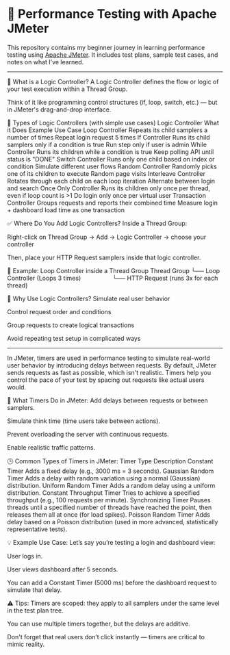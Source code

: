 # 🧪 Performance Testing with Apache JMeter

This repository contains my beginner journey in learning performance testing using [Apache JMeter](https://jmeter.apache.org/). It includes test plans, sample test cases, and notes on what I’ve learned.

--------------------------------------------

🧠 What is a Logic Controller?
A Logic Controller defines the flow or logic of your test execution within a Thread Group.

Think of it like programming control structures (if, loop, switch, etc.) — but in JMeter's drag-and-drop interface.

🧰 Types of Logic Controllers (with simple use cases)
Logic Controller	What it Does	Example Use Case
Loop Controller	Repeats its child samplers a number of times	Repeat login request 5 times
If Controller	Runs its child samplers only if a condition is true	Run step only if user is admin
While Controller	Runs its children while a condition is true	Keep polling API until status is "DONE"
Switch Controller	Runs only one child based on index or condition	Simulate different user flows
Random Controller	Randomly picks one of its children to execute	Random page visits
Interleave Controller	Rotates through each child on each loop iteration	Alternate between login and search
Once Only Controller	Runs its children only once per thread, even if loop count is >1	Do login only once per virtual user
Transaction Controller	Groups requests and reports their combined time	Measure login + dashboard load time as one transaction

✅ Where Do You Add Logic Controllers?
Inside a Thread Group:

Right-click on Thread Group → Add → Logic Controller → choose your controller

Then, place your HTTP Request samplers inside that logic controller.

📌 Example: Loop Controller inside a Thread Group
Thread Group
└── Loop Controller (Loops 3 times)
     └── HTTP Request (runs 3x for each thread)

🔁 Why Use Logic Controllers?
Simulate real user behavior

Control request order and conditions

Group requests to create logical transactions

Avoid repeating test setup in complicated ways

--------------------------------------------

In JMeter, timers are used in performance testing to simulate real-world user behavior by introducing delays between requests. By default, JMeter sends requests as fast as possible, which isn't realistic. Timers help you control the pace of your test by spacing out requests like actual users would.

🔧 What Timers Do in JMeter:
Add delays between requests or between samplers.

Simulate think time (time users take between actions).

Prevent overloading the server with continuous requests.

Enable realistic traffic patterns.

🕒 Common Types of Timers in JMeter:
Timer Type	Description
Constant Timer	Adds a fixed delay (e.g., 3000 ms = 3 seconds).
Gaussian Random Timer	Adds a delay with random variation using a normal (Gaussian) distribution.
Uniform Random Timer	Adds a random delay using a uniform distribution.
Constant Throughput Timer	Tries to achieve a specified throughput (e.g., 100 requests per minute).
Synchronizing Timer	Pauses threads until a specified number of threads have reached the point, then releases them all at once (for load spikes).
Poisson Random Timer	Adds delay based on a Poisson distribution (used in more advanced, statistically representative tests).

💡 Example Use Case:
Let’s say you’re testing a login and dashboard view:

User logs in.

User views dashboard after 5 seconds.

You can add a Constant Timer (5000 ms) before the dashboard request to simulate that delay.

⚠️ Tips:
Timers are scoped: they apply to all samplers under the same level in the test plan tree.

You can use multiple timers together, but the delays are additive.

Don't forget that real users don’t click instantly — timers are critical to mimic reality.